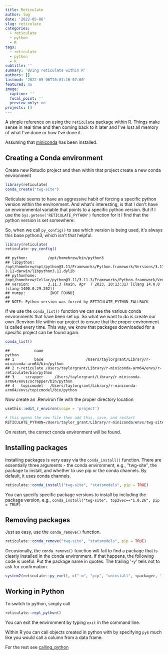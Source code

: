 ```yaml
---
title: Reticulate
author: twg
date: '2022-05-06'
slug: reticulate
categories:
  - reticulate
  - python
  - R
tags:
  - reticulate
  - python
  - R
subtitle: ''
summary: 'Using reticulate within R'
authors: []
lastmod: '2022-05-06T10:01:16-07:00'
featured: no
image:
  caption: ''
  focal_point: ''
  preview_only: no
projects: []
---
```




A simple reference on using the `reticulate` package within R. Things make sense in real time and then coming back to it later and I've lost all memory of what I've done or how I've done it. 

Assuming that [miniconda](https://rstudio.github.io/reticulate/reference/install_miniconda.html) has been installed.  

## Creating a Conda environment

Create new Rstudio project and then within that project create a new conda environment


```r
library(reticulate)
conda_create("twg-site")
```

Reticulate seems to have an aggressive habit of forcing a specific python version within the environment. And what's interesting, is that I don't have an environmental variable that points to a specific python version. But if I use the `Sys.getenv('RETICULATE_PYTHON')` function for it I find that the python version is set somewhere:  

So, when we call `py_config()` to see which version is being used, it's always this base python3, which isn't that helpful.  


```r
library(reticulate)
reticulate::py_config()
```

```
## python:         /opt/homebrew/bin/python3
## libpython:      /opt/homebrew/opt/python@3.11/Frameworks/Python.framework/Versions/3.11/lib/python3.11/config-3.11-darwin/libpython3.11.dylib
## pythonhome:     /opt/homebrew/Cellar/python@3.11/3.11.3/Frameworks/Python.framework/Versions/3.11:/opt/homebrew/Cellar/python@3.11/3.11.3/Frameworks/Python.framework/Versions/3.11
## version:        3.11.3 (main, Apr  7 2023, 20:13:31) [Clang 14.0.0 (clang-1400.0.29.202)]
## numpy:           [NOT FOUND]
## 
## NOTE: Python version was forced by RETICULATE_PYTHON_FALLBACK
```

If we use the `conda_list()` function we can see the various conda environments that have been set up. So what we want to do is create our own .Renviron file within our project to ensure that the proper environment is called every time. This way, we know that packages downloaded for a specific project can be found again.


```r
conda_list()
```

```
##           name                                                                    python
## 1         base                   /Users/taylorgrant/Library/r-miniconda-arm64/bin/python
## 2 r-reticulate /Users/taylorgrant/Library/r-miniconda-arm64/envs/r-reticulate/bin/python
## 3     scrapper     /Users/taylorgrant/Library/r-miniconda-arm64/envs/scrapper/bin/python
## 4   topicmodel   /Users/taylorgrant/Library/r-miniconda-arm64/envs/topicmodel/bin/python
```

Now create an .Renviron file with the proper directory location


```r
usethis::edit_r_environ(scope = 'project')

# this opens the new file then add this, save, and restart
RETICULATE_PYTHON=/Users/taylor_grant/Library/r-miniconda/envs/twg-site/bin/python
```

On restart, the correct conda environment will be found. 

## Installing packages 

Installing packages is very easy via the `conda_install()` function. There are essentially three arguments - the conda environment, e.g., "twg-site", the package to install, and whether to use pip or the conda channels. By default, it uses conda channels.



```r
reticulate::conda_install("twg-site", "statsmodels", pip = TRUE)
```

You can specify specific package versions to install by including the package version, e.g., `conda_install("twg-site", top2vec=="1.0.26", pip = TRUE)`

## Removing packages 

Just as easy, use the `conda_remove()` function. 


```r
reticulate::conda_remove("twg-site", "statsmodels", pip = TRUE)
```

Occasionally, the `conda_remove()` function will fail to find a package that is clearly installed in the conda environment. If that happens, the following code is useful. Put the package name in quotes. The trailing '-y' tells not to ask for confirmation.


```r
system2(reticulate::py_exe(), c("-m", "pip", "uninstall", <package>, '-y))
```

## Working in Python 


To switch to python, simply call 


```r
reticulate::repl_python()
```

You can exit the environment by typing `exit` in the command line. 

Within R you can call objects created in python with by specifying `py$` much like you would call a column from a data frame. 

For the rest see [calling_python](https://rstudio.github.io/reticulate/articles/calling_python.html)


